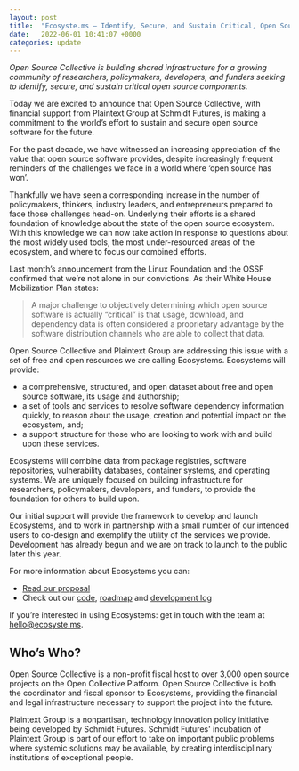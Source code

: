 ```yaml
---
layout: post
title:  "Ecosyste.ms — Identify, Secure, and Sustain Critical, Open Source Components"
date:   2022-06-01 10:41:07 +0000
categories: update
---
```

_Open Source Collective is building shared infrastructure for a growing community of researchers, policymakers, developers, and funders seeking to identify, secure, and sustain critical open source components._


Today we are excited to announce that Open Source Collective, with financial support from Plaintext Group at Schmidt Futures, is making a commitment to the world’s effort to sustain and secure open source software for the future.

For the past decade, we have witnessed an increasing appreciation of the value that open source software provides, despite increasingly frequent reminders of the challenges we face in a world where ‘open source has won’.

Thankfully we have seen a corresponding increase in the number of policymakers, thinkers, industry leaders, and entrepreneurs prepared to face those challenges head-on. Underlying their efforts is a shared foundation of knowledge about the state of the open source ecosystem. With this knowledge we can now take action in response to questions about the most widely used tools, the most under-resourced areas of the ecosystem, and where to focus our combined efforts.

Last month’s announcement from the Linux Foundation and the OSSF confirmed that we’re not alone in our convictions. As their White House Mobilization Plan states:

> A major challenge to objectively determining which open source software is actually “critical” is that usage, download, and dependency data is often considered a proprietary advantage by the software distribution channels who are able to collect that data.

Open Source Collective and Plaintext Group are addressing this issue with a set of free and open resources we are calling Ecosystems. Ecosystems will provide:

* a comprehensive, structured, and open dataset about free and open source software, its usage and authorship;
* a set of tools and services to resolve software dependency information quickly, to reason about the usage, creation and potential impact on the ecosystem, and;
* a support structure for those who are looking to work with and build upon these services.

Ecosystems will combine data from package registries, software repositories, vulnerability databases, container systems, and operating systems. We are uniquely focused on building infrastructure for researchers, policymakers, developers, and funders, to provide the foundation for others to build upon.

Our initial support will provide the framework to develop and launch Ecosystems, and to work in partnership with a small number of our intended users to co-design and exemplify the utility of the services we provide. Development has already begun and we are on track to launch to the public later this year.

For more information about Ecosystems you can:

* [Read our proposal](https://docs.google.com/document/d/131BNdwZC--T8OQRbIZRkunYympej_B7wFWUBlTt4Bno/edit?ref=open-collective#heading=h.2k4u6yy04zekhttps://github.com/ecosyste-ms/.github/files/8815813/Ecosystems.Proposal.3.pdf)
* Check out our [code](https://github.com/ecosyste-ms/?ref=open-collective), [roadmap](https://github.com/ecosyste-ms/roadmap?ref=open-collective) and [development log](https://dented-amaryllis-e38.notion.site/Andrew-s-Dev-Log-1a707af8b3f24d879521c728a5bf7163?ref=open-collective)

If you’re interested in using Ecosystems: get in touch with the team at [hello@ecosyste.ms](mailto:hello@ecosyste.ms).

## Who’s Who?

Open Source Collective is a non-profit fiscal host to over 3,000 open source projects on the Open Collective Platform. Open Source Collective is both the coordinator and fiscal sponsor to Ecosystems, providing the financial and legal infrastructure necessary to support the project into the future.

Plaintext Group is a nonpartisan, technology innovation policy initiative being developed by Schmidt Futures. Schmidt Futures' incubation of Plaintext Group is part of our effort to take on important public problems where systemic solutions may be available, by creating interdisciplinary institutions of exceptional people.